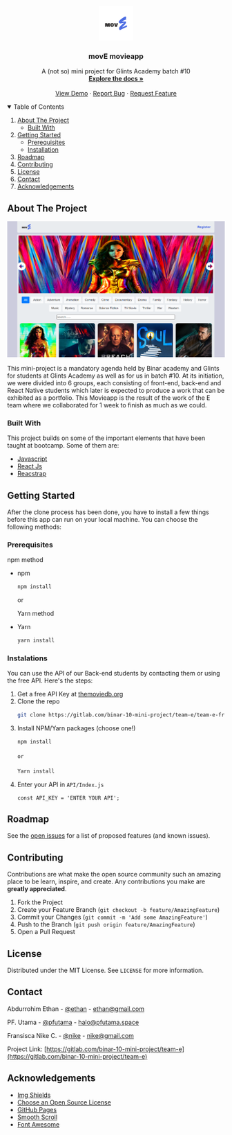 <!-- PROJECT LOGO -->
<br />
<p align="center">
  <a href="https://gitlab.com/binar-10-mini-project/team-e">
    <img src="src/Assets/movE.png" alt="Logo" width="80" height="80">
  </a>

  <h3 align="center">movE movieapp</h3>

  <p align="center">
    A (not so) mini project for Glints Academy batch #10
    <br />
    <a href="https://gitlab.com/binar-10-mini-project/team-e"><strong>Explore the docs »</strong></a>
    <br />
    <br />
    <a href="https://gitlab.com/binar-10-mini-project/team-e">View Demo</a>
    ·
    <a href="https://gitlab.com/binar-10-mini-project/team-e/issues">Report Bug</a>
    ·
    <a href="https://gitlab.com/binar-10-mini-project/team-e/issues">Request Feature</a>
  </p>
</p>



<!-- TABLE OF CONTENTS -->
<details open="open">
  <summary>Table of Contents</summary>
  <ol>
    <li>
      <a href="#about-the-project">About The Project</a>
      <ul>
        <li><a href="#built-with">Built With</a></li>
      </ul>
    </li>
    <li>
      <a href="#getting-started">Getting Started</a>
      <ul>
        <li><a href="#prerequisites">Prerequisites</a></li>
        <li><a href="#installation">Installation</a></li>
      </ul>
    </li>
    <li><a href="#roadmap">Roadmap</a></li>
    <li><a href="#contributing">Contributing</a></li>
    <li><a href="#license">License</a></li>
    <li><a href="#contact">Contact</a></li>
    <li><a href="#acknowledgements">Acknowledgements</a></li>
  </ol>
</details>



<!-- ABOUT THE PROJECT -->
## About The Project

<a href="https://gitlab.com/binar-10-mini-project/team-e">
    <img src="src/Assets/move-home.png" alt="Logo">
  </a>

This mini-project is a mandatory agenda held by Binar academy and Glints for students at Glints Academy as well as for us in batch #10. At its initiation, we were divided into 6 groups, each consisting of front-end, back-end and React Native students which later is expected to produce a work that can be exhibited as a portfolio. This Movieapp is the result of the work of the E team where we collaborated for 1 week to finish as much as we could.


### Built With

This project builds on some of the important elements that have been taught at bootcamp. Some of them are:
* [Javascript](www.javascript.com)
* [React Js](https://reactjs.org/)
* [Reacstrap](https://reactstrap.github.io/)



<!-- GETTING STARTED -->
## Getting Started

After the clone process has been done, you have to install a few things before this app can run on your local machine. You can choose the following methods:

### Prerequisites

npm method
* npm
  ```sh
  npm install
  ```

  or 

  Yarn method
* Yarn
  ```sh
  yarn install
  ```

### Instalations

You can use the API of our Back-end students by contacting them or using the free API. Here's the steps:

1. Get a free API Key at [themoviedb.org](themoviedb.org)
2. Clone the repo
   ```sh
   git clone https://gitlab.com/binar-10-mini-project/team-e/team-e-frontend/mov-e.git
   ```
3. Install NPM/Yarn packages (choose one!)
   ```sh
   npm install

   or

   Yarn install
   ```
4. Enter your API in `API/Index.js`
   ```JS
   const API_KEY = 'ENTER YOUR API';
   ```


<!-- ROADMAP -->
## Roadmap

See the [open issues](https://github.com/othneildrew/Best-README-Template/issues) for a list of proposed features (and known issues).



<!-- CONTRIBUTING -->
## Contributing

Contributions are what make the open source community such an amazing place to be learn, inspire, and create. Any contributions you make are **greatly appreciated**.

1. Fork the Project
2. Create your Feature Branch (`git checkout -b feature/AmazingFeature`)
3. Commit your Changes (`git commit -m 'Add some AmazingFeature'`)
4. Push to the Branch (`git push origin feature/AmazingFeature`)
5. Open a Pull Request



<!-- LICENSE -->
## License

Distributed under the MIT License. See `LICENSE` for more information.



<!-- CONTACT -->
## Contact

Abdurrohim Ethan - [@ethan](https://twitter.com/pfutama) - ethan@gmail.com

PF. Utama - [@pfutama](https://twitter.com/pfutama) - halo@pfutama.space

Fransisca Nike C. - [@nike](https://twitter.com/pfutama) - nike@gmail.com

Project Link: [https://gitlab.com/binar-10-mini-project/team-e](https://gitlab.com/binar-10-mini-project/team-e)



<!-- ACKNOWLEDGEMENTS -->
## Acknowledgements

* [Img Shields](https://shields.io)
* [Choose an Open Source License](https://choosealicense.com)
* [GitHub Pages](https://pages.github.com)
* [Smooth Scroll](https://github.com/cferdinandi/smooth-scroll)
* [Font Awesome](https://fontawesome.com)



